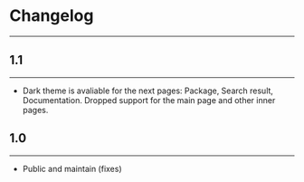 # Changelog
---

## 1.1
---
+ Dark theme is avaliable for the next pages: Package, Search result, Documentation. Dropped support for the main page and other inner pages.

## 1.0
---
+ Public and maintain (fixes)